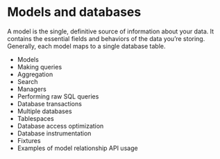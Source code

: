 # Models and databases

A model is the single, definitive source of information about your data. It contains the essential fields and behaviors of the data you’re storing. Generally, each model maps to a single database table.

- Models
- Making queries
- Aggregation
- Search
- Managers
- Performing raw SQL queries
- Database transactions
- Multiple databases
- Tablespaces
- Database access optimization
- Database instrumentation
- Fixtures
- Examples of model relationship API usage
